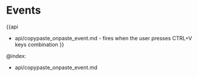 Events
=======

{{api
- api/copypaste_onpaste_event.md - fires when the user presses CTRL+V keys combination
}}

@index:
- api/copypaste_onpaste_event.md


